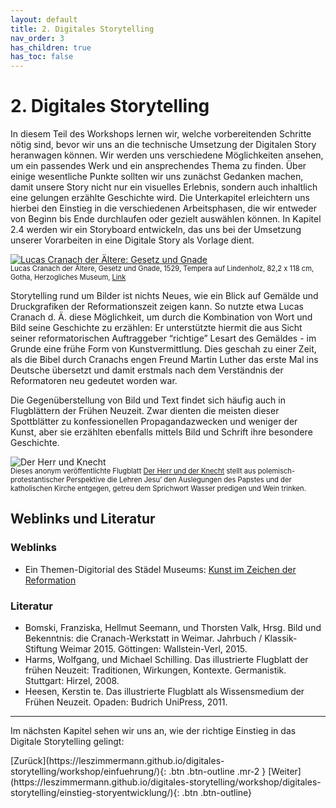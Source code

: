 ```yaml
---
layout: default
title: 2. Digitales Storytelling
nav_order: 3
has_children: true
has_toc: false
---
```

# 2. Digitales Storytelling
In diesem Teil des Workshops lernen wir, welche vorbereitenden Schritte nötig sind, bevor wir uns an die technische Umsetzung der Digitalen Story heranwagen können. Wir werden uns verschiedene Möglichkeiten ansehen, um ein passendes Werk und ein ansprechendes Thema zu finden. Über einige wesentliche Punkte sollten wir uns zunächst Gedanken machen, damit unsere Story nicht nur ein visuelles Erlebnis, sondern auch inhaltlich eine gelungen erzählte Geschichte wird. Die Unterkapitel erleichtern uns hierbei den Einstieg in die verschiedenen Arbeitsphasen, die wir entweder von Beginn bis Ende durchlaufen oder gezielt auswählen können. In Kapitel 2.4 werden wir ein Storyboard entwickeln, das uns bei der Umsetzung unserer Vorarbeiten in eine Digitale Story als Vorlage dient.

<p><a href="https://commons.wikimedia.org/wiki/File:GOTHA-cranach-veljo.jpg#/media/Datei:GOTHA-cranach-veljo.jpg"><img src="https://upload.wikimedia.org/wikipedia/commons/thumb/e/ef/GOTHA-cranach-veljo.jpg/1200px-GOTHA-cranach-veljo.jpg" alt="Lucas Cranach der Ältere: Gesetz und Gnade"></a></p>
<p style="font-size: 0.8em; margin-top:-15px;">Lucas Cranach der Ältere, Gesetz und Gnade, 1529, Tempera auf Lindenholz,  82,2 x 118 cm, Gotha, Herzogliches Museum, <a href="https://commons.wikimedia.org/w/index.php?curid=58440155">Link</a></p>

Storytelling rund um Bilder ist nichts Neues, wie ein Blick auf Gemälde und Druckgrafiken der Reformationszeit zeigen kann. So nutzte etwa Lucas Cranach d. Ä. diese Möglichkeit, um durch die Kombination von Wort und Bild seine Geschichte zu erzählen: Er unterstützte hiermit die aus Sicht seiner reformatorischen Auftraggeber “richtige” Lesart des Gemäldes - im Grunde eine frühe Form von Kunstvermittlung. Dies geschah zu einer Zeit, als die Bibel durch Cranachs engen Freund Martin Luther das erste Mal ins Deutsche übersetzt und damit erstmals nach dem Verständnis der Reformatoren neu gedeutet worden war.

Die Gegenüberstellung von Bild und Text findet sich häufig auch in Flugblättern der Frühen Neuzeit. Zwar dienten die meisten dieser Spottblätter zu konfessionellen Propagandazwecken und weniger der Kunst, aber sie erzählten ebenfalls mittels Bild und Schrift ihre besondere Geschichte.

![Der Herr und Knecht](https://cdn.lesliepzimmermann.de/storytelling/RP-P-OB-78.845.jpg)
<p style="font-size: 0.8em;margin-top:-15px;">Dieses anonym veröffentlichte Flugblatt <a href="https://www.rijksmuseum.nl/nl/mijn/verzamelingen/180713--arjan/ezels/objecten#/RP-P-OB-78.845,7">Der Herr und der Knecht</a> stellt aus polemisch-protestantischer Perspektive die Lehren Jesu’ den Auslegungen des Papstes und der katholischen Kirche entgegen, getreu dem Sprichwort Wasser predigen und Wein trinken.</p>

## Weblinks und Literatur
### Weblinks
 - Ein Themen-Digitorial des Städel Museums: [Kunst im Zeichen der Reformation](https://reformation.staedelmuseum.de/de/kapitel-1)

### Literatur
- Bomski, Franziska, Hellmut Seemann, und Thorsten Valk, Hrsg. Bild und Bekenntnis: die Cranach-Werkstatt in Weimar. Jahrbuch / Klassik-Stiftung Weimar 2015. Göttingen: Wallstein-Verl, 2015.
- Harms, Wolfgang, und Michael Schilling. Das illustrierte Flugblatt der frühen Neuzeit: Traditionen, Wirkungen, Kontexte. Germanistik. Stuttgart: Hirzel, 2008.
- Heesen, Kerstin te. Das illustrierte Flugblatt als Wissensmedium der Frühen Neuzeit. Opaden: Budrich UniPress, 2011.

---

Im nächsten Kapitel sehen wir uns an, wie der richtige Einstieg in das Digitale Storytelling gelingt:

<span class="fs-8">
[Zurück](https://leszimmermann.github.io/digitales-storytelling/workshop/einfuehrung/){: .btn .btn-outline .mr-2 } 
</span>
<span class="fs-8">
[Weiter](https://leszimmermann.github.io/digitales-storytelling/workshop/digitales-storytelling/einstieg-storyentwicklung/){: .btn .btn-outline}
</span>